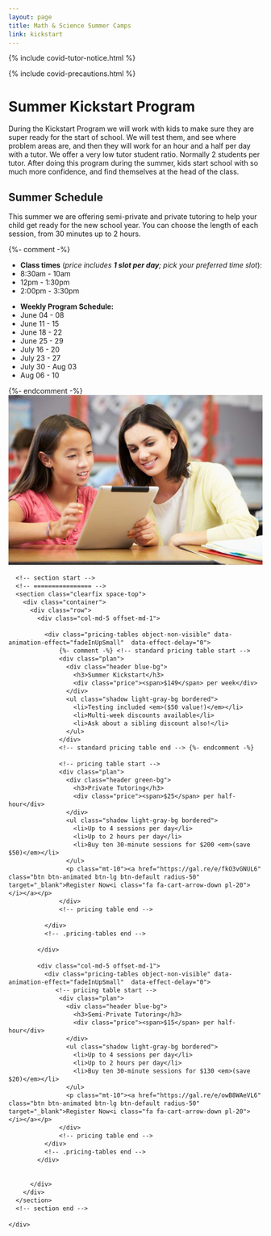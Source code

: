 ```yaml
---
layout: page
title: Math & Science Summer Camps
link: kickstart
---
```


{% include covid-tutor-notice.html %}

{% include covid-precautions.html %}

<!-- main start -->
<div class="main col-12">
  <div class="row">
    <div class="col-md-12">
      <h1 class="page-title">Summer Kickstart Program</h1>        
      <div class="separator"></div>
      <p>During the Kickstart Program we will work with kids to make sure they are super ready for the start of school.  We will test them, and see where problem areas are, and then they will work for an hour and a half per day with a tutor.  We offer a very low tutor student ratio.  Normally 2 students per tutor.  After doing this program during the summer, kids start school with so much more confidence, and find themselves at the head of the class.
</p>
      <div class="row">
        <div class="col-md-7 push-md-5">
          <h2>Summer Schedule</h2>
          <p>This summer we are offering semi-private and private tutoring to help your child get ready for the new school year.  You can choose the length of each session, from 30 minutes up to 2 hours.</p>
            {%- comment -%}
              <ul>
              <li><strong>Class times</strong> (<em>price includes <strong>1 slot per day</strong>; pick your preferred time slot</em>):</li>
              <li>8:30am - 10am</li>
              <li>12pm - 1:30pm</li>
              <li>2:00pm - 3:30pm</li>
              </ul>
              <ul>
                <li><strong>Weekly Program Schedule:</strong></li>
                <li>June 04 - 08</li>
                <li>June 11 - 15</li>
                <li>June 18 - 22</li>
                <li>June 25 - 29</li>
                <li>July 16 - 20</li>
                <li>July 23 - 27</li>
                <li>July 30 - Aug 03</li>
                <li>Aug 06 - 10</li>
              </ul>
            {%- endcomment -%}
        </div>
        <div class="col-md-5 pull-md-7">
          <img src="/images/tutor_classroom.jpg" class="img-responsive" alt="Math Summer Kickstart Program">
        </div>
      </div>

      <!-- section start -->
      <!-- ================ -->
      <section class="clearfix space-top">
        <div class="container">
          <div class="row">
            <div class="col-md-5 offset-md-1">
            
              <div class="pricing-tables object-non-visible" data-animation-effect="fadeInUpSmall"  data-effect-delay="0">
                  {%- comment -%} <!-- standard pricing table start -->
                  <div class="plan">
                    <div class="header blue-bg">
                      <h3>Summer Kickstart</h3>
                      <div class="price"><span>$149</span> per week</div>
                    </div>
                    <ul class="shadow light-gray-bg bordered">
                      <li>Testing included <em>($50 value!)</em></li>
                      <li>Multi-week discounts available</li>
                      <li>Ask about a sibling discount also!</li>
                    </ul>
                  </div>
                  <!-- standard pricing table end --> {%- endcomment -%}

                  <!-- pricing table start -->
                  <div class="plan">
                    <div class="header green-bg">
                      <h3>Private Tutoring</h3>
                      <div class="price"><span>$25</span> per half-hour</div>
                    </div>
                    <ul class="shadow light-gray-bg bordered">
                      <li>Up to 4 sessions per day</li>
                      <li>Up to 2 hours per day</li>
                      <li>Buy ten 30-minute sessions for $200 <em>(save $50)</em></li>
                    </ul>
                    <p class="mt-10"><a href="https://gal.re/e/fkO3vGNUL6" class="btn btn-animated btn-lg btn-default radius-50" target="_blank">Register Now<i class="fa fa-cart-arrow-down pl-20"></i></a></p>
                  </div>
                  <!-- pricing table end -->
                  
              </div>
              <!-- .pricing-tables end -->

            </div>

            <div class="col-md-5 offset-md-1">
              <div class="pricing-tables object-non-visible" data-animation-effect="fadeInUpSmall"  data-effect-delay="0">
                 <!-- pricing table start -->
                  <div class="plan">
                    <div class="header blue-bg">
                      <h3>Semi-Private Tutoring</h3>
                      <div class="price"><span>$15</span> per half-hour</div>
                    </div>
                    <ul class="shadow light-gray-bg bordered">
                      <li>Up to 4 sessions per day</li>
                      <li>Up to 2 hours per day</li>
                      <li>Buy ten 30-minute sessions for $130 <em>(save $20)</em></li>
                    </ul>
                    <p class="mt-10"><a href="https://gal.re/e/owB8WAeVL6" class="btn btn-animated btn-lg btn-default radius-50" target="_blank">Register Now<i class="fa fa-cart-arrow-down pl-20"></i></a></p>
                  </div>
                  <!-- pricing table end -->
              </div>
              <!-- .pricing-tables end -->
            </div>


          </div>
        </div>
      </section>
      <!-- section end -->

    </div>
  </div>
</div>
<!-- main end -->